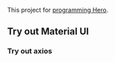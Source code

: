 This project for [programming Hero](http://bangla.programming-hero.com/).

## Try out Material UI


### Try out axios

